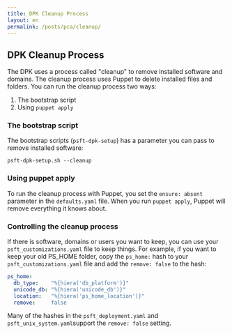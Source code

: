 ```yaml
---
title: DPK Cleanup Process
layout: en
permalink: /posts/pca/cleanup/
---
```


## DPK Cleanup Process

The DPK uses a process called "cleanup" to remove installed software and domains. The cleanup process uses Puppet to delete installed files and folders. You can run the cleanup process two ways:

1. The bootstrap script
1. Using `puppet apply`

### The bootstrap script

The bootstrap scripts (`psft-dpk-setup`) has a parameter you can pass to remove installed software: 

    psft-dpk-setup.sh --cleanup

### Using puppet apply

To run the cleanup process with Puppet, you set the `ensure: absent` parameter in the `defaults.yaml` file. When you run `puppet apply`, Puppet will remove everything it knows about.

### Controlling the cleanup process

If there is software, domains or users you want to keep, you can use your `psft_customizations.yaml` file to keep things. For example, if you want to keep your old PS_HOME folder, copy the `ps_home:` hash to your `psft_customizations.yaml` file and add the `remove: false` to the hash:

```yaml
ps_home:
  db_type:    "%{hiera('db_platform')}"
  unicode_db: "%{hiera('unicode_db')}"
  location:   "%{hiera('ps_home_location')}"
  remove:     false
```

Many of the hashes in the `psft_deployment.yaml` and `psft_unix_system.yaml`support the `remove: false` setting.